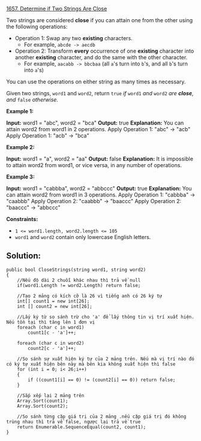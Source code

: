 [1657. Determine if Two Strings Are Close](https://leetcode.com/problems/determine-if-two-strings-are-close/)

Two strings are considered **close** if you can attain one from the other using the following operations:

- Operation 1: Swap any two **existing** characters.
    - For example, `abcde -> aecdb`
- Operation 2: Transform **every** occurrence of one **existing** character into another **existing** character, and do the same with the other character.
    - For example, `aacabb -> bbcbaa` (all `a`'s turn into `b`'s, and all `b`'s turn into `a`'s)

You can use the operations on either string as many times as necessary.

Given two strings, `word1` and `word2`, return `true` _if_ `word1` _and_ `word2` _are **close**, and_ `false` _otherwise._

**Example 1:**

**Input:** word1 = "abc", word2 = "bca"
**Output:** true
**Explanation:** You can attain word2 from word1 in 2 operations.
Apply Operation 1: "abc" -> "acb"
Apply Operation 1: "acb" -> "bca"

**Example 2:**

**Input:** word1 = "a", word2 = "aa"
**Output:** false
**Explanation:** It is impossible to attain word2 from word1, or vice versa, in any number of operations.

**Example 3:**

**Input:** word1 = "cabbba", word2 = "abbccc"
**Output:** true
**Explanation:** You can attain word2 from word1 in 3 operations.
Apply Operation 1: "cabbba" -> "caabbb"
Apply Operation 2: "caabbb" -> "baaccc"
Apply Operation 2: "baaccc" -> "abbccc"

**Constraints:**

- `1 <= word1.length, word2.length <= 105`
- `word1` and `word2` contain only lowercase English letters.

## **Solution:**

```
public bool CloseStrings(string word1, string word2)
{
    //Nếu độ dài 2 chuỗi khác nhau thì trả về null
    if(word1.Length != word2.Length) return false;

    //Tạo 2 mảng có kích cỡ là 26 vì tiếng anh có 26 ký tự
    int[] count1 = new int[26];
    int [] count2 = new int[26];

    //Lấy ký từ so sánh trừ cho 'a' để lấy thông tin vị trí xuất hiện. Nếu tồn tại thì tăng lên 1 đơn vị
    foreach (char c in word1)
        count1[c - 'a']++;

    foreach (char c in word2)
        count2[c - 'a']++;

    //So sánh sự xuất hiện ký tự của 2 mảng trên. Nếu mà vị trí nào đó có ký tự xuất hiện bên này mà bên kia không xuất hiện thì false
    for (int i = 0; i< 26;i++)
    {
        if ((count1[i] == 0) != (count2[i] == 0)) return false;
    }

    //Sắp xếp lại 2 mảng trên
    Array.Sort(count1);
    Array.Sort(count2);

    //So sánh từng cặp giá trị của 2 mảng .nếu cặp giá trị đó không trùng nhau thì trả về false, ngược lại trả về true
    return Enumerable.SequenceEqual(count2, count1);
}
```